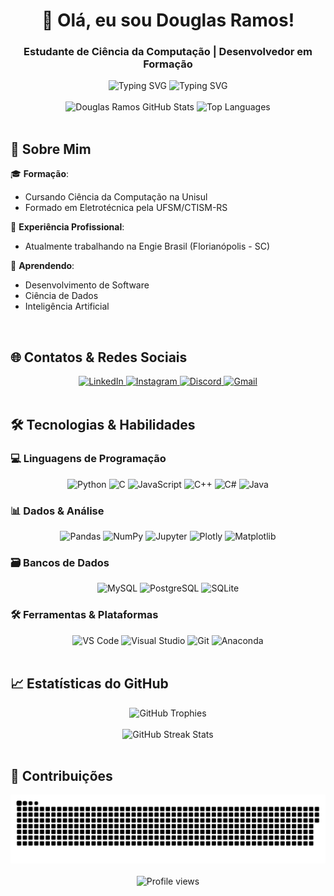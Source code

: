 <h1 align="center">👋 Olá, eu sou Douglas Ramos!</h1>
<h3 align="center">Estudante de Ciência da Computação | Desenvolvedor em Formação</h3>

<div align="center">
  <img src="https://readme-typing-svg.demolab.com?font=Fira+Code&pause=1000&width=435&lines=Minhas+linguagens" alt="Typing SVG" /></a>
    <img src="https://readme-typing-svg.demolab.com?font=Fira+Code&pause=1000&color=E9C044&center=true&vCenter=true&width=435&lines=Desenvolvendo+meu+futuro;Aprendendo+novas+tecnologias;Transformando+código+em+soluções" alt="Typing SVG" />
  </a>
</div>

<br/>

<div align="center">  
  <img width="49%" height="195px" src="https://github-readme-stats.vercel.app/api?username=douglas565&show_icons=true&count_private=true&hide_border=true&title_color=e9c044&icon_color=e9c044&text_color=ffffff&bg_color=0d1117&include_all_commits=true" alt="Douglas Ramos GitHub Stats" /> 
  <img width="41%" height="195px" src="https://github-readme-stats.vercel.app/api/top-langs/?username=douglas565&hide=html,css&langs_count=6&layout=compact&hide_border=true&title_color=e9c044&text_color=ffffff&bg_color=0d1117" alt="Top Languages" />
</div>

<br/>

## 📌 Sobre Mim

🎓 **Formação**:
- Cursando Ciência da Computação na Unisul
- Formado em Eletrotécnica pela UFSM/CTISM-RS

💼 **Experiência Profissional**:
- Atualmente trabalhando na Engie Brasil (Florianópolis - SC)

🌱 **Aprendendo**:
- Desenvolvimento de Software
- Ciência de Dados
- Inteligência Artificial

<br/>

## 🌐 Contatos & Redes Sociais

<div align="center">
  <a href="https://www.linkedin.com/in/douglas-ramos-charqueiro-075a87293" target="_blank">
    <img src="https://img.shields.io/badge/LinkedIn-0077B5?style=for-the-badge&logo=linkedin&logoColor=white" alt="LinkedIn"/>
  </a>
  <a href="https://instagram.com/douglas_ramos565" target="_blank">
    <img src="https://img.shields.io/badge/Instagram-E4405F?style=for-the-badge&logo=instagram&logoColor=white" alt="Instagram"/>
  </a>
  <a href="discordapp.com/users/Grots" target="_blank">
    <img src="https://img.shields.io/badge/Discord-7289DA?style=for-the-badge&logo=discord&logoColor=white" alt="Discord"/>
  </a>
  <a href="mailto:seu-email@exemplo.com" target="_blank">
    <img src="https://img.shields.io/badge/Gmail-D14836?style=for-the-badge&logo=gmail&logoColor=white" alt="Gmail"/>
  </a>
</div>

<br/>

## 🛠️ Tecnologias & Habilidades

### 💻 Linguagens de Programação

<div align="center">
  <img src="https://img.shields.io/badge/Python-3776AB?style=for-the-badge&logo=python&logoColor=white" alt="Python"/>
  <img src="https://img.shields.io/badge/C-00599C?style=for-the-badge&logo=c&logoColor=white" alt="C"/>
  <img src="https://img.shields.io/badge/JavaScript-F7DF1E?style=for-the-badge&logo=javascript&logoColor=black" alt="JavaScript"/>
  <img src="https://img.shields.io/badge/C%2B%2B-00599C?style=for-the-badge&logo=c%2B%2B&logoColor=white" alt="C++"/>
  <img src="https://img.shields.io/badge/C%23-239120?style=for-the-badge&logo=c-sharp&logoColor=white" alt="C#"/>
  <img src="https://img.shields.io/badge/Java-ED8B00?style=for-the-badge&logo=openjdk&logoColor=white" alt="Java"/>
</div>

### 📊 Dados & Análise

<div align="center">
  <img src="https://img.shields.io/badge/Pandas-150458?style=for-the-badge&logo=pandas&logoColor=white" alt="Pandas"/>
  <img src="https://img.shields.io/badge/NumPy-013243?style=for-the-badge&logo=numpy&logoColor=white" alt="NumPy"/>
  <img src="https://img.shields.io/badge/Jupyter-F37626?style=for-the-badge&logo=jupyter&logoColor=white" alt="Jupyter"/>
  <img src="https://img.shields.io/badge/Plotly-3F4F75?style=for-the-badge&logo=plotly&logoColor=white" alt="Plotly"/>
  <img src="https://img.shields.io/badge/Matplotlib-11557C?style=for-the-badge&logo=python&logoColor=white" alt="Matplotlib"/>
</div>

### 🗃️ Bancos de Dados

<div align="center">
  <img src="https://img.shields.io/badge/MySQL-4479A1?style=for-the-badge&logo=mysql&logoColor=white" alt="MySQL"/>
  <img src="https://img.shields.io/badge/PostgreSQL-316192?style=for-the-badge&logo=postgresql&logoColor=white" alt="PostgreSQL"/>
  <img src="https://img.shields.io/badge/SQLite-003B57?style=for-the-badge&logo=sqlite&logoColor=white" alt="SQLite"/>
</div>

### 🛠️ Ferramentas & Plataformas

<div align="center">
  <img src="https://img.shields.io/badge/Visual_Studio_Code-007ACC?style=for-the-badge&logo=visual-studio-code&logoColor=white" alt="VS Code"/>
  <img src="https://img.shields.io/badge/Visual_Studio-5C2D91?style=for-the-badge&logo=visual-studio&logoColor=white" alt="Visual Studio"/>
  <img src="https://img.shields.io/badge/Git-F05032?style=for-the-badge&logo=git&logoColor=white" alt="Git"/>
  <img src="https://img.shields.io/badge/Anaconda-44A833?style=for-the-badge&logo=anaconda&logoColor=white" alt="Anaconda"/>
</div>

<br/>

## 📈 Estatísticas do GitHub

<div align="center">
  <img src="https://github-profile-trophy.vercel.app/?username=douglas565&theme=onedark&no-frame=true&row=1&column=7" alt="GitHub Trophies" />
</div>

<br/>

<div align="center">
  <img src="https://github-readme-streak-stats.herokuapp.com/?user=douglas565&theme=dark&hide_border=true" alt="GitHub Streak Stats" />
</div>

<br/>

## 🐍 Contribuições

<div align="center">
  <img width="1000" src="github-snake.svg" alt="snake"/>
</div>

<br/>

<div align="center">
  <img src="https://komarev.com/ghpvc/?username=douglas565&label=Profile%20views&color=0e75b6&style=flat" alt="Profile views" />
</div>
